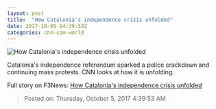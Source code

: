 ```yaml
---
layout: post
title:  "How Catalonia's independence crisis unfolded"
date: 2017-10-05 04:39:53Z
categories: cnn-com-world
---
```


![How Catalonia's independence crisis unfolded](http://i2.cdn.cnn.com/cnnnext/dam/assets/171001085901-06-catalonia-referendum-1001-super-tease.jpg)

Catalonia's independence referendum sparked a police crackdown and continuing mass protests. CNN looks at how it is unfolding.


Full story on F3News: [How Catalonia's independence crisis unfolded](http://www.f3nws.com/n/aUH2X)

> Posted on: Thursday, October 5, 2017 4:39:53 AM
